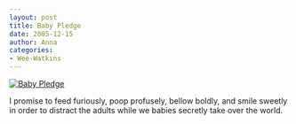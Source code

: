 ```yaml
---
layout: post
title: Baby Pledge
date: 2005-12-15
author: Anna
categories:
- Wee-Watkins
---
```


<div class="figure"><a href="http://www.flickr.com/photo.gne?id=73850151"><img class="photo" src="http://static.flickr.com/34/73850151_eb5770c781.jpg" alt="Baby Pledge" border="0"></a></div>

I promise to feed furiously, poop profusely, bellow boldly, and smile sweetly in order to distract the adults while we babies secretly take over the world.